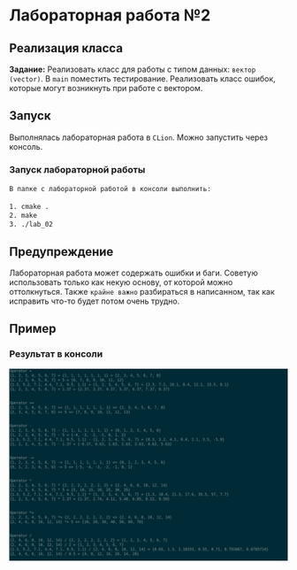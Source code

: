 # Лабораторная работа №2
## Реализация класса

__Задание:__ Реализовать класс для работы с типом данных: `вектор (vector)`. В `main` поместить тестирование. Реализовать класс ошибок, которые могут возникнуть при работе с вектором.

## Запуск

Выполнялась лабораторная работа в `CLion`. Можно запустить через консоль.

### Запуск лабораторной работы
```
В папке с лабораторной работой в консоли выполнить:

1. cmake .
2. make
3. ./lab_02
```

## Предупреждение

Лабораторная работа может содержать ошибки и баги. Советую использовать только как некую основу, от которой можно оттолкнуться. Также `крайне важно` разбираться в написанном, так как исправить что-то будет потом очень трудно.


## Пример

### Результат в консоли
![](https://github.com/amunra2/oop-bmstu-iu7/raw/main/lab_02/img/png_1.png)

